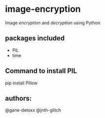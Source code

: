 # image-encryption
Image _encryption_ and _decryption_ using Python
## packages included
* PIL
* time
## Command to install PIL
pip install Pillow

## authors:
@gane-detoxx
@jnth-glitch

